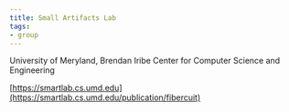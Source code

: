 ```yaml
---
title: Small Artifacts Lab
tags: 
- group
---
```


University of Meryland, Brendan Iribe Center for Computer Science and Engineering

[https://smartlab.cs.umd.edu](https://smartlab.cs.umd.edu/publication/fibercuit)